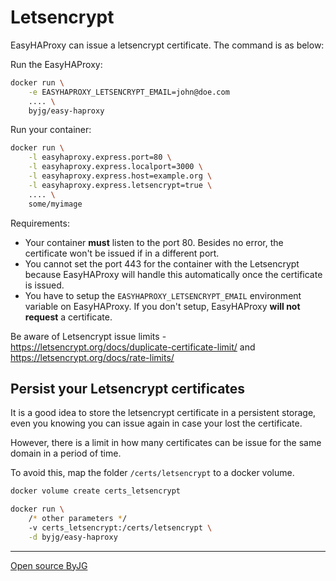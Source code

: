 # Letsencrypt

EasyHAProxy can issue a letsencrypt certificate. The command is as below:

Run the EasyHAProxy:

```bash
docker run \
    -e EASYHAPROXY_LETSENCRYPT_EMAIL=john@doe.com
    .... \
    byjg/easy-haproxy
```

Run your container:

```bash
docker run \
    -l easyhaproxy.express.port=80 \
    -l easyhaproxy.express.localport=3000 \
    -l easyhaproxy.express.host=example.org \
    -l easyhaproxy.express.letsencrypt=true \
    .... \
    some/myimage
```

Requirements:

- Your container **must** listen to the port 80. Besides no error, the certificate won't be issued if in a different port.
- You cannot set the port 443 for the container with the Letsencrypt because EasyHAProxy will handle this automatically once the certificate is issued.
- You have to setup the `EASYHAPROXY_LETSENCRYPT_EMAIL` environment variable on EasyHAProxy. If you don't setup, EasyHAProxy **will not request** a certificate.

Be aware of Letsencrypt issue limits - https://letsencrypt.org/docs/duplicate-certificate-limit/ and https://letsencrypt.org/docs/rate-limits/

## Persist your Letsencrypt certificates

It is a good idea to store the letsencrypt certificate in a persistent storage, even you knowing you can issue again in case your lost the certificate. 

However, there is a limit in how many certificates can be issue for the same domain in a period of time.

To avoid this, map the folder `/certs/letsencrypt` to a docker volume.

```bash
docker volume create certs_letsencrypt

docker run \
    /* other parameters */
    -v certs_letsencrypt:/certs/letsencrypt \
    -d byjg/easy-haproxy
```

----
[Open source ByJG](http://opensource.byjg.com)
